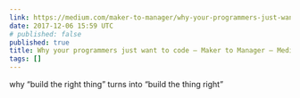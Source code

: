 ```yaml
---
link: https://medium.com/maker-to-manager/why-your-programmers-just-want-to-code-36da9973388e
date: 2017-12-06 15:59 UTC
# published: false
published: true
title: Why your programmers just want to code – Maker to Manager – Medium
tags: []
---
```


why “build the right thing” turns into “build the thing right”
